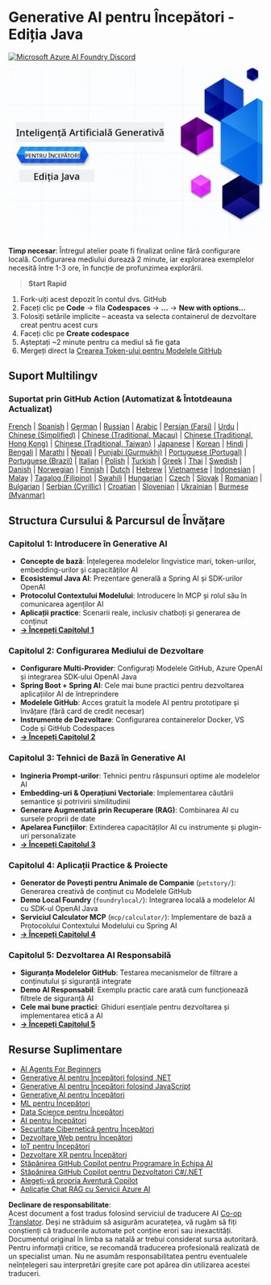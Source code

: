 <!--
CO_OP_TRANSLATOR_METADATA:
{
  "original_hash": "7216baee4139fab32d7bfa0777d75551",
  "translation_date": "2025-07-27T19:01:24+00:00",
  "source_file": "README.md",
  "language_code": "ro"
}
-->
# Generative AI pentru Începători - Ediția Java
[![Microsoft Azure AI Foundry Discord](https://dcbadge.limes.pink/api/server/ByRwuEEgH4)](https://discord.com/invite/ByRwuEEgH4)

![Generative AI pentru Începători - Ediția Java](../../translated_images/beg-genai-series.8b48be9951cc574c25f8a3accba949bfd03c2f008e2c613283a1b47316fbee68.ro.png)

**Timp necesar**: Întregul atelier poate fi finalizat online fără configurare locală. Configurarea mediului durează 2 minute, iar explorarea exemplelor necesită între 1-3 ore, în funcție de profunzimea explorării.

> **Start Rapid** 

1. Fork-uiți acest depozit în contul dvs. GitHub
2. Faceți clic pe **Code** → fila **Codespaces** → **...** → **New with options...**
3. Folosiți setările implicite – aceasta va selecta containerul de dezvoltare creat pentru acest curs
4. Faceți clic pe **Create codespace**
5. Așteptați ~2 minute pentru ca mediul să fie gata
6. Mergeți direct la [Crearea Token-ului pentru Modelele GitHub](./02-SetupDevEnvironment/README.md#step-2-create-a-github-personal-access-token)

## Suport Multilingv

### Suportat prin GitHub Action (Automatizat & Întotdeauna Actualizat)

[French](../fr/README.md) | [Spanish](../es/README.md) | [German](../de/README.md) | [Russian](../ru/README.md) | [Arabic](../ar/README.md) | [Persian (Farsi)](../fa/README.md) | [Urdu](../ur/README.md) | [Chinese (Simplified)](../zh/README.md) | [Chinese (Traditional, Macau)](../mo/README.md) | [Chinese (Traditional, Hong Kong)](../hk/README.md) | [Chinese (Traditional, Taiwan)](../tw/README.md) | [Japanese](../ja/README.md) | [Korean](../ko/README.md) | [Hindi](../hi/README.md) | [Bengali](../bn/README.md) | [Marathi](../mr/README.md) | [Nepali](../ne/README.md) | [Punjabi (Gurmukhi)](../pa/README.md) | [Portuguese (Portugal)](../pt/README.md) | [Portuguese (Brazil)](../br/README.md) | [Italian](../it/README.md) | [Polish](../pl/README.md) | [Turkish](../tr/README.md) | [Greek](../el/README.md) | [Thai](../th/README.md) | [Swedish](../sv/README.md) | [Danish](../da/README.md) | [Norwegian](../no/README.md) | [Finnish](../fi/README.md) | [Dutch](../nl/README.md) | [Hebrew](../he/README.md) | [Vietnamese](../vi/README.md) | [Indonesian](../id/README.md) | [Malay](../ms/README.md) | [Tagalog (Filipino)](../tl/README.md) | [Swahili](../sw/README.md) | [Hungarian](../hu/README.md) | [Czech](../cs/README.md) | [Slovak](../sk/README.md) | [Romanian](./README.md) | [Bulgarian](../bg/README.md) | [Serbian (Cyrillic)](../sr/README.md) | [Croatian](../hr/README.md) | [Slovenian](../sl/README.md) | [Ukrainian](../uk/README.md) | [Burmese (Myanmar)](../my/README.md)

## Structura Cursului & Parcursul de Învățare

### **Capitolul 1: Introducere în Generative AI**
- **Concepte de bază**: Înțelegerea modelelor lingvistice mari, token-urilor, embedding-urilor și capacităților AI
- **Ecosistemul Java AI**: Prezentare generală a Spring AI și SDK-urilor OpenAI
- **Protocolul Contextului Modelului**: Introducere în MCP și rolul său în comunicarea agenților AI
- **Aplicații practice**: Scenarii reale, inclusiv chatboți și generarea de conținut
- **[→ Începeți Capitolul 1](./01-IntroToGenAI/README.md)**

### **Capitolul 2: Configurarea Mediului de Dezvoltare**
- **Configurare Multi-Provider**: Configurați Modelele GitHub, Azure OpenAI și integrarea SDK-ului OpenAI Java
- **Spring Boot + Spring AI**: Cele mai bune practici pentru dezvoltarea aplicațiilor AI de întreprindere
- **Modelele GitHub**: Acces gratuit la modele AI pentru prototipare și învățare (fără card de credit necesar)
- **Instrumente de Dezvoltare**: Configurarea containerelor Docker, VS Code și GitHub Codespaces
- **[→ Începeți Capitolul 2](./02-SetupDevEnvironment/README.md)**

### **Capitolul 3: Tehnici de Bază în Generative AI**
- **Ingineria Prompt-urilor**: Tehnici pentru răspunsuri optime ale modelelor AI
- **Embedding-uri & Operațiuni Vectoriale**: Implementarea căutării semantice și potrivirii similitudinii
- **Generare Augmentată prin Recuperare (RAG)**: Combinarea AI cu sursele proprii de date
- **Apelarea Funcțiilor**: Extinderea capacităților AI cu instrumente și plugin-uri personalizate
- **[→ Începeți Capitolul 3](./03-CoreGenerativeAITechniques/README.md)**

### **Capitolul 4: Aplicații Practice & Proiecte**
- **Generator de Povești pentru Animale de Companie** (`petstory/`): Generarea creativă de conținut cu Modelele GitHub
- **Demo Local Foundry** (`foundrylocal/`): Integrarea locală a modelelor AI cu SDK-ul OpenAI Java
- **Serviciul Calculator MCP** (`mcp/calculator/`): Implementare de bază a Protocolului Contextului Modelului cu Spring AI
- **[→ Începeți Capitolul 4](./04-PracticalSamples/README.md)**

### **Capitolul 5: Dezvoltarea AI Responsabilă**
- **Siguranța Modelelor GitHub**: Testarea mecanismelor de filtrare a conținutului și siguranță integrate
- **Demo AI Responsabil**: Exemplu practic care arată cum funcționează filtrele de siguranță AI
- **Cele mai bune practici**: Ghiduri esențiale pentru dezvoltarea și implementarea etică a AI
- **[→ Începeți Capitolul 5](./05-ResponsibleGenAI/README.md)**

## Resurse Suplimentare 

- [AI Agents For Beginners](https://github.com/microsoft/ai-agents-for-beginners)
- [Generative AI pentru Începători folosind .NET](https://github.com/microsoft/Generative-AI-for-beginners-dotnet)
- [Generative AI pentru Începători folosind JavaScript](https://github.com/microsoft/generative-ai-with-javascript)
- [Generative AI pentru Începători](https://github.com/microsoft/generative-ai-for-beginners)
- [ML pentru Începători](https://aka.ms/ml-beginners)
- [Data Science pentru Începători](https://aka.ms/datascience-beginners)
- [AI pentru Începători](https://aka.ms/ai-beginners)
- [Securitate Cibernetică pentru Începători](https://github.com/microsoft/Security-101)
- [Dezvoltare Web pentru Începători](https://aka.ms/webdev-beginners)
- [IoT pentru Începători](https://aka.ms/iot-beginners)
- [Dezvoltare XR pentru Începători](https://github.com/microsoft/xr-development-for-beginners)
- [Stăpânirea GitHub Copilot pentru Programare în Echipa AI](https://aka.ms/GitHubCopilotAI)
- [Stăpânirea GitHub Copilot pentru Dezvoltatori C#/.NET](https://github.com/microsoft/mastering-github-copilot-for-dotnet-csharp-developers)
- [Alegeți-vă propria Aventură Copilot](https://github.com/microsoft/CopilotAdventures)
- [Aplicație Chat RAG cu Servicii Azure AI](https://github.com/Azure-Samples/azure-search-openai-demo-java)

**Declinare de responsabilitate**:  
Acest document a fost tradus folosind serviciul de traducere AI [Co-op Translator](https://github.com/Azure/co-op-translator). Deși ne străduim să asigurăm acuratețea, vă rugăm să fiți conștienți că traducerile automate pot conține erori sau inexactități. Documentul original în limba sa natală ar trebui considerat sursa autoritară. Pentru informații critice, se recomandă traducerea profesională realizată de un specialist uman. Nu ne asumăm responsabilitatea pentru eventualele neînțelegeri sau interpretări greșite care pot apărea din utilizarea acestei traduceri.